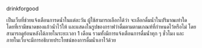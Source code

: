 drinkforgood

เป็นเว็บที่ช่วยแจ้งเตือนการดน้ำในแต่ละวัน ผู้ใช้สามารถเลือกได้ว่า จะเลือกดื่มน้ำในปริมาณเท่าใด โดยที่เรามีขนาดของแก้วน้ำไว้ให้ และแสดงในรูปของกราฟว่าดื่มตามตามเกณฑ์ที่กำหนดไว้หรือไม่ โดยสามารถดูย้อนหลังได้ภายในระยะเวลา 1 เดือน รวมทั้งมีการแจ้งเตือนการดื่มน้ำทุก ๆ ชั่วโมง และภายในเว็บจะมีการอธิบายประโยชน์ของการดื่มน้ำเอาไว้ด้วย
